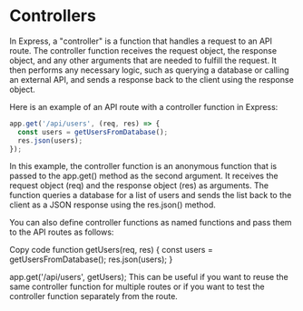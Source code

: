 # Controllers

In Express, a "controller" is a function that handles a request to an API route. The controller function receives the request object, the response object, and any other arguments that are needed to fulfill the request. It then performs any necessary logic, such as querying a database or calling an external API, and sends a response back to the client using the response object.

Here is an example of an API route with a controller function in Express:

```Typescript 
app.get('/api/users', (req, res) => {
  const users = getUsersFromDatabase();
  res.json(users);
});
```
In this example, the controller function is an anonymous function that is passed to the app.get() method as the second argument. It receives the request object (req) and the response object (res) as arguments. The function queries a database for a list of users and sends the list back to the client as a JSON response using the res.json() method.

You can also define controller functions as named functions and pass them to the API routes as follows:

Copy code
function getUsers(req, res) {
  const users = getUsersFromDatabase();
  res.json(users);
}

app.get('/api/users', getUsers);
This can be useful if you want to reuse the same controller function for multiple routes or if you want to test the controller function separately from the route.